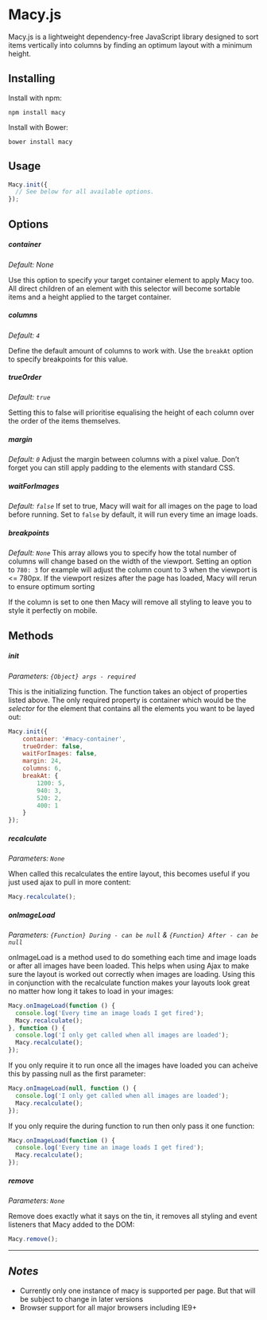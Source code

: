 # Macy.js
Macy.js is a lightweight dependency-free JavaScript library designed to sort items vertically into columns by finding an optimum layout with a minimum height.

## Installing
Install with npm:

```
npm install macy
```

Install with Bower:

```
bower install macy
```

## Usage
```javascript
Macy.init({
  // See below for all available options.
});
```

## Options

##### **container**
*Default: None*

Use this option to specify your target container element to apply Macy too. All direct children of an element with this selector will become sortable items and a height applied to the target container.

##### **columns**
*Default: `4`*

Define the default amount of columns to work with. Use the `breakAt` option to specify breakpoints for this value.

##### **trueOrder**
*Default: `true`*

Setting this to false will prioritise equalising the height of each column over the order of the items themselves.

##### **margin**

*Default: `0`*
Adjust the margin between columns with a pixel value. Don’t forget you can still apply padding to the elements with standard CSS.

##### **waitForImages**

*Default: `false`*
If set to true, Macy will wait for all images on the page to load before running. Set to `false` by default, it will run every time an image loads.

##### **breakpoints**

*Default: `None`*
This array allows you to specify how the total number of columns will change based on the width of the viewport. Setting an option to `780: 3` for example will adjust the column count to 3 when the viewport is <= 780px.
If the viewport resizes after the page has loaded, Macy will rerun to ensure optimum sorting

If the column is set to one then Macy will remove all styling to leave you to style it perfectly on mobile.


## Methods

##### **init**
*Parameters: `{Object} args - required`*

This is the initializing function. The function takes an object of properties listed above. The only required property is container which would be the *selector* for the element that contains all the elements you want to be layed out:

```javascript
Macy.init({
    container: '#macy-container',
    trueOrder: false,
    waitForImages: false,
    margin: 24,
    columns: 6,
    breakAt: {
        1200: 5,
        940: 3,
        520: 2,
        400: 1
    }
});
```

##### **recalculate**
*Parameters: `None`*

When called this recalculates the entire layout, this becomes useful if you just used ajax to pull in more content:

```javascript
Macy.recalculate();
```

##### **onImageLoad**

*Parameters: `{Function} During - can be null` & `{Function} After - can be null`*

onImageLoad is a method used to do something each time and image loads or after all images have been loaded. This helps when using Ajax to make sure the layout is worked out correctly when images are loading. Using this in conjunction with the recalculate function makes your layouts look great no matter how long it takes to load in your images:

```javascript
Macy.onImageLoad(function () {
  console.log('Every time an image loads I get fired');
  Macy.recalculate();
}, function () {
  console.log('I only get called when all images are loaded');
  Macy.recalculate();
});
```

If you only require it to run once all the images have loaded you can acheive this by passing null as the first parameter:

```javascript
Macy.onImageLoad(null, function () {
  console.log('I only get called when all images are loaded');
  Macy.recalculate();
});
```

If you only require the during function to run then only pass it one function:

```javascript
Macy.onImageLoad(function () {
  console.log('Every time an image loads I get fired');
  Macy.recalculate();
});
```

##### **remove**
*Parameters: `None`*

Remove does exactly what it says on the tin, it removes all styling and event listeners that Macy added to the DOM:

```javascript
Macy.remove();
```

---

## *Notes*
- Currently only one instance of macy is supported per page. But that will be subject to change in later versions
- Browser support for all major browsers including IE9+
